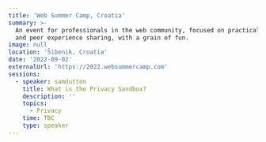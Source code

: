 ```yaml
---
title: 'Web Summer Camp, Croatia'
summary: >-
  An event for professionals in the web community, focused on practical learning
  and peer experience sharing, with a grain of fun.
image: null
location: 'Šibenik, Croatia'
date: '2022-09-02'
externalUrl: 'https://2022.websummercamp.com'
sessions:
  - speaker: samdutton
    title: What is the Privacy Sandbox?
    description: ''
    topics:
      - Privacy
    time: TBC
    type: speaker
---
```

